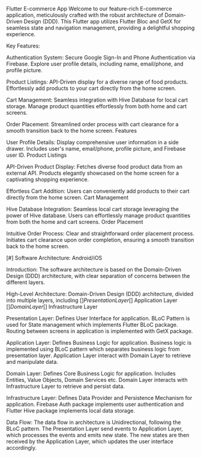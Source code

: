 Flutter E-commerce App
Welcome to our feature-rich E-commerce application, meticulously crafted with the robust architecture of Domain-Driven Design (DDD). This Flutter app utilizes Flutter Bloc and GetX for seamless state and navigation management, providing a delightful shopping experience.

Key Features:

Authentication System:
Secure Google Sign-In and Phone Authentication via Firebase.
Explore user profile details, including name, email/phone, and profile picture.

Product Listings:
API-Driven display for a diverse range of food products.
Effortlessly add products to your cart directly from the home screen.

Cart Management:
Seamless integration with Hive Database for local cart storage.
Manage product quantities effortlessly from both home and cart screens.

Order Placement:
Streamlined order process with cart clearance for a smooth transition back to the home screen.
Features

User Profile Details:
Display comprehensive user information in a side drawer.
Includes user's name, email/phone, profile picture, and Firebase user ID.
Product Listings

API-Driven Product Display:
Fetches diverse food product data from an external API.
Products elegantly showcased on the home screen for a captivating shopping experience.

Effortless Cart Addition:
Users can conveniently add products to their cart directly from the home screen.
Cart Management

Hive Database Integration:
Seamless local cart storage leveraging the power of Hive database.
Users can effortlessly manage product quantities from both the home and cart screens.
Order Placement

Intuitive Order Process:
Clear and straightforward order placement process.
Initiates cart clearance upon order completion, ensuring a smooth transition back to the home screen.

[#] Software Architecture: Android/iOS

Introduction:
The software architecture is based on the Domain-Driven Design (DDD) architecture, with clear separation of concerns between the different layers.

High-Level Architecture:
Domain-Driven Design (DDD) architecture, divided into multiple layers, including [$] Presentation Layer [$] Application Layer [$] Domain Layer [$] Infrastructure Layer

Presentation Layer:
Defines User Interface for application. BLoC Pattern is used for State management which implements Flutter BLoC package. Routing between screens in application is implemented with GetX package.

Application Layer:
Defines Business Logic for application. Business logic is implemented using BLoC pattern which separates business logic from presentation layer. Application Layer interact with Domain Layer to retrieve and manipulate data.

Domain Layer:
Defines Core Business Logic for application. Includes Entities, Value Objects, Domain Services etc. Domain Layer interacts with Infrastructure Layer to retrieve and persist data.

Infrastructure Layer:
Defines Data Provider and Persistence Mechanism for application. Firebase Auth package implements user authentication and Flutter Hive package implements local data storage.

Data Flow:
The data flow in architecture is Unidirectional, following the BLoC pattern. The Presentation Layer send events to Application Layer, which processes the events and emits new state. The new states are then received by the Application Layer, which updates the user interface accordingly.
